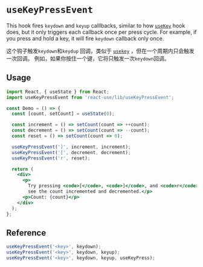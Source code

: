 # `useKeyPressEvent`

This hook fires `keydown` and `keyup` calllbacks, similar to how [`useKey`](./useKey.md)
hook does, but it only triggers each callback once per press cycle. For example,
if you press and hold a key, it will fire `keydown` callback only once.

这个钩子触发`keydown`和`keydup` 回调，类似于 [`usekey`](./usekey.md) ，但在一个周期内只会触发一次回调。
例如，如果你按住一个键，它将只触发一次`keydown`回调。

## Usage

```jsx
import React, { useState } from React;
import useKeyPressEvent from 'react-use/lib/useKeyPressEvent';

const Demo = () => {
  const [count, setCount] = useState(0);

  const increment = () => setCount(count => ++count);
  const decrement = () => setCount(count => --count);
  const reset = () => setCount(count => 0);

  useKeyPressEvent(']', increment, increment);
  useKeyPressEvent('[', decrement, decrement);
  useKeyPressEvent('r', reset);

  return (
    <div>
      <p>
        Try pressing <code>[</code>, <code>]</code>, and <code>r</code> to
        see the count incremented and decremented.</p>
      <p>Count: {count}</p>
    </div>
  );
};
```


## Reference

```js
useKeyPressEvent('<key>', keydown);
useKeyPressEvent('<key>', keydown, keyup);
useKeyPressEvent('<key>', keydown, keyup, useKeyPress);
```
